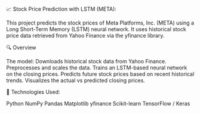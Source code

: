 📈 Stock Price Prediction with LSTM (META):

This project predicts the stock prices of Meta Platforms, Inc. (META) using a Long Short-Term Memory (LSTM) neural network. 
It uses historical stock price data retrieved from Yahoo Finance via the yfinance library.

🔍 Overview

The model:
Downloads historical stock data from Yahoo Finance.
Preprocesses and scales the data.
Trains an LSTM-based neural network on the closing prices.
Predicts future stock prices based on recent historical trends.
Visualizes the actual vs predicted closing prices.

🧠  Technologies Used:

Python
NumPy
Pandas
Matplotlib
yfinance
Scikit-learn
TensorFlow / Keras
